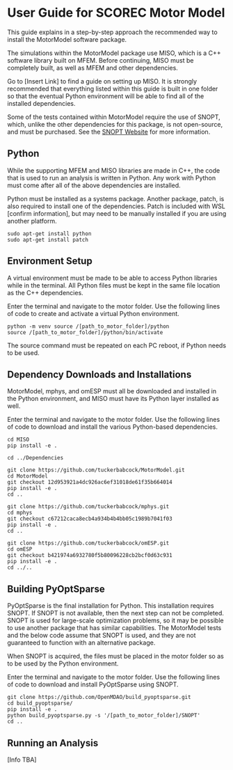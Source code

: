 # User Guide for SCOREC Motor Model

This guide explains in a step-by-step approach the recommended way to install the MotorModel software package.

The simulations within the MotorModel package use MISO, which is a C++ software library built on MFEM. Before continuing, MISO must be completely built, as well as MFEM and other dependencies.

Go to [Insert Link] to find a guide on setting up MISO. It is strongly recommended that everything listed within this guide is built in one folder so that the eventual Python environment will be able to find all of the installed dependencies.

Some of the tests contained within MotorModel require the use of SNOPT, which, unlike the other dependencies for this package, is not open-source, and must be purchased. See the [SNOPT Website](http://www.sbsi-sol-optimize.com/asp/sol_product_snopt.htm) for more information.

## Python

While the supporting MFEM and MISO libraries are made in C++, the code that is used to run an analysis is written in Python. Any work with Python must come after all of the above dependencies are installed.

Python must be installed as a systems package. Another package, patch, is also required to install one of the dependencies. Patch is included with WSL [confirm information], but may need to be manually installed if you are using another platform.

```
sudo apt-get install python
sudo apt-get install patch
```

## Environment Setup

A virtual environment must be made to be able to access Python libraries while in the terminal. All Python files must be kept in the same file location as the C++ dependencies.

Enter the terminal and navigate to the motor folder. Use the following lines of code to create and activate a virtual Python environment.

```
python -m venv source /[path_to_motor_folder]/python
source /[path_to_motor_folder]/python/bin/activate
```

The source command must be repeated on each PC reboot, if Python needs to be used.

## Dependency Downloads and Installations

MotorModel, mphys, and omESP must all be downloaded and installed in the Python environment, and MISO must have its Python layer installed as well.

Enter the terminal and navigate to the motor folder. Use the following lines of code to download and install the various Python-based dependencies.

```
cd MISO
pip install -e .

cd ../Dependencies

git clone https://github.com/tuckerbabcock/MotorModel.git
cd MotorModel
git checkout 12d953921a4dc926ac6ef31018de61f35b664014
pip install -e .
cd ..

git clone https://github.com/tuckerbabcock/mphys.git
cd mphys
git checkout c67212caca8ecb4a934b4b4bb05c1989b7041f03
pip install -e .
cd ..

git clone https://github.com/tuckerbabcock/omESP.git
cd omESP
git checkout b421974a6932780f5b80096228cb2bcf0d63c931
pip install -e .
cd ../..
```

## Building PyOptSparse

PyOptSparse is the final installation for Python. This installation requires SNOPT. If SNOPT is not available, then the next step can not be completed. SNOPT is used for large-scale optimization problems, so it may be possible to use another package that has similar capabilities. The MotorModel tests and the below code assume that SNOPT is used, and they are not guaranteed to function with an alternative package.

When SNOPT is acquired, the files must be placed in the motor folder so as to be used by the Python environment.

Enter the terminal and navigate to the motor folder. Use the following lines of code to download and install PyOptSparse using SNOPT.

```
git clone https://github.com/OpenMDAO/build_pyoptsparse.git
cd build_pyoptsparse/
pip install -e .
python build_pyoptsparse.py -s '/[path_to_motor_folder]/SNOPT'
cd ..
```

## Running an Analysis

[Info TBA]
